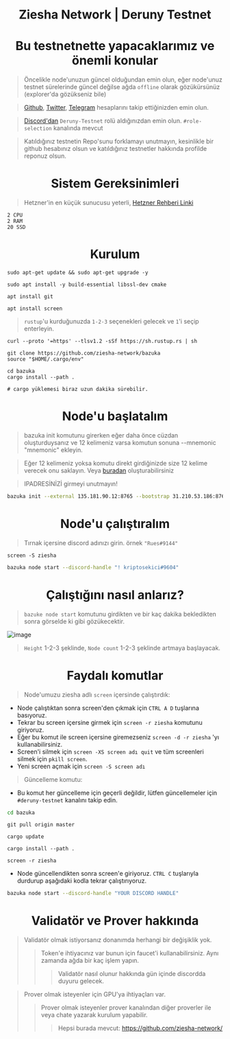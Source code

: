 <h1 align="center"> Ziesha Network | Deruny Testnet </h1>


<h1 align="center"> Bu testnetnette yapacaklarımız ve önemli konular </h1>

> Öncelikle node'unuzun güncel olduğundan emin olun, eğer node'unuz testnet sürelerinde güncel değilse ağda `offline` olarak gözükürsünüz (explorer'da gözükseniz bile)

> [Github](https://github.com/ziesha-network), [Twitter](https://twitter.com/ZieshaNetwork), [Telegram](https://t.me/ZieshaNetworkOfficial) hesaplarını takip ettiğinizden emin olun.

> [Discord'dan](discord.gg/zieshanetwork) `Deruny-Testnet` rolü aldığınızdan emin olun. `#role-selection` kanalında mevcut

> Katıldığınız testnetin Repo'sunu forklamayı unutmayın, kesinlikle bir github hesabınız olsun ve katıldığınız testnetler hakkında profilde reponuz olsun.

<h1 align="center"> Sistem Gereksinimleri </h1>

>  Hetzner'in en küçük sunucusu yeterli, [Hetzner Rehberi Linki](https://github.com/ruesandora/Hetzner/blob/main/README.md)
```
2 CPU
2 RAM
20 SSD
```

<h1 align="center"> Kurulum </h1>

```
sudo apt-get update && sudo apt-get upgrade -y
```
```
sudo apt install -y build-essential libssl-dev cmake
```
```
apt install git
```
```
apt install screen
```

> `rustup`'u kurduğunuzda `1-2-3` seçenekleri gelecek ve `1`'i seçip enterleyin.

```
curl --proto '=https' --tlsv1.2 -sSf https://sh.rustup.rs | sh
```
```
git clone https://github.com/ziesha-network/bazuka
source "$HOME/.cargo/env"
```
```
cd bazuka
cargo install --path .

# cargo yüklemesi biraz uzun dakika sürebilir.
```

<h1 align="center"> Node'u başlatalım </h1>

> bazuka init komutunu girerken eğer daha önce cüzdan oluşturduysanız ve 12 kelimeniz varsa komutun sonuna --mnemonic "mnemonic" ekleyin.

> Eğer 12 kelimeniz yoksa komutu direkt girdiğinizde size 12 kelime verecek onu saklayın. Veya [buradan](http://ziesha.network/zeejs/) oluşturabilirsiniz

> IPADRESİNİZİ girmeyi unutmayın!

```sh
bazuka init --external 135.181.90.12:8765 --bootstrap 31.210.53.186:8765
```

<h1 align="center"> Node'u çalıştıralım </h1>

> Tırnak içersine discord adınızı girin. örnek `"Rues#9144"`

```
screen -S ziesha
```
```sh
bazuka node start --discord-handle "! kriptosekici#9604"
```

<h1 align="center"> Çalıştığını nasıl anlarız? </h1>

> `bazuke node start` komutunu girdikten ve bir kaç dakika bekledikten sonra görselde ki gibi gözükecektir.

![image](https://user-images.githubusercontent.com/101149671/215362906-ab86fec5-77b5-4a6d-b951-104525cf1b3d.png)

> `Height` 1-2-3 şeklinde, `Node count` 1-2-3 şeklinde artmaya başlayacak.

<h1 align="center"> Faydalı komutlar </h1>

> Node'umuzu ziesha adlı `screen` içersinde çalıştırdık:

* Node çalıştıktan sonra screen'den çıkmak için `CTRL A D` tuşlarına basıyoruz.
* Tekrar bu screen içersine girmek için `screen -r ziesha` komutunu giriyoruz.
* Eğer bu komut ile screen içersine giremezseniz `screen -d -r ziesha` 'yı kullanabilirsiniz.
* Screen'i silmek için `screen -XS screen adı quit` ve tüm screenleri silmek için `pkill screen`.
* Yeni screen açmak için `screen -S screen adı`

> Güncelleme komutu:

* Bu komut her güncelleme için geçerli değildir, lütfen güncellemeler için `#deruny-testnet` kanalını takip edin.

```sh
cd bazuka
```
```
git pull origin master
```
```
cargo update
```
```
cargo install --path .
```
```
screen -r ziesha

```
* Node güncellendikten sonra screen'e giriyoruz. `CTRL C` tuşlarıyla durdurup aşağıdaki kodla tekrar çalıştırıyoruz.
```sh
bazuka node start --discord-handle "YOUR DISCORD HANDLE"
```

<h1 align="center"> Validatör ve Prover hakkında </h1>

> Validatör olmak istiyorsanız donanımda herhangi bir değişiklik yok.
>> Token'e ihtiyacınız var bunun için faucet'i kullanabilirsiniz. Aynı zamanda ağda bir kaç işlem yapın.
>>> Validatör nasıl olunur hakkında gün içinde discordda duyuru gelecek.

> Prover olmak isteyenler için GPU'ya ihtiyaçları var.
>> Prover olmak isteyenler prover kanalından diğer proverler ile veya chate yazarak kurulum yapabilir.
>>> Hepsi burada mevcut: https://github.com/ziesha-network/









































